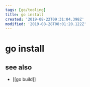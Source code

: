 ```yaml
---
tags: [go/tooling]
title: go install
created: '2019-08-22T09:31:04.398Z'
modified: '2019-08-28T08:01:20.122Z'
---
```


# go install

## see also
- [[go build]]
